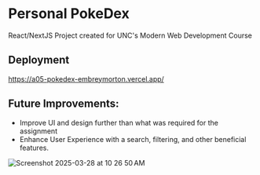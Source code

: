 # Personal PokeDex
React/NextJS Project created for UNC's Modern Web Development Course

## Deployment
https://a05-pokedex-embreymorton.vercel.app/

## Future Improvements:
- Improve UI and design further than what was required for the assignment
- Enhance User Experience with a search, filtering, and other beneficial features.

![Screenshot 2025-03-28 at 10 26 50 AM](https://github.com/user-attachments/assets/32736287-a1dc-4d9d-bf71-5073ac0612dd)
